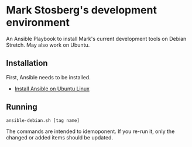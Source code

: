 
# Mark Stosberg's development environment

An Ansible Playbook to install Mark's current development tools on Debian Stretch. May also work on Ubuntu.

## Installation

First, Ansible needs to be installed.

 * [Install Ansible on Ubuntu Linux](https://docs.ansible.com/ansible/latest/installation_guide/intro_installation.html#latest-releases-via-apt-ubuntu)

## Running

```
ansible-debian.sh [tag name]
```

The commands are intended to idemoponent. If you re-run it, only the changed or
added items should be updated.

